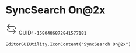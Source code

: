 # SyncSearch On@2x
![](/img/SyncSearch%20On@2x.png)
GUID: `-1580486872841577181`
```
EditorGUIUtility.IconContent("SyncSearch On@2x")
```

